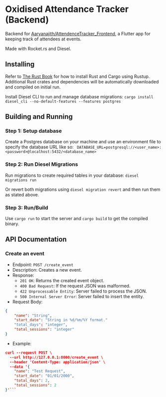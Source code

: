 # Oxidised Attendance Tracker (Backend)

Backend for [Aaryanajith/AttendenceTracker_Frontend](https://github.com/Aaryanajith/AttendenceTracker_Frontend), 
a Flutter app for keeping track of attendees at events.

Made with Rocket.rs and Diesel. 

## Installing

Refer to [The Rust Book](https://doc.rust-lang.org/cargo/getting-started/installation.html) for how to install Rust and Cargo using Rustup.
Additional Rust crates and dependencies will be automatically downloaded and compiled on initial run.

Install Diesel CLI to run and manage database migrations:
`cargo install diesel_cli --no-default-features --features postgres`

## Building and Running

### Step 1: Setup database
Create a Postgres database on your machine and use an environment file to specify the database URL like so:
` DATABASE_URL=postgresql://<user_name>:<password>@localhost:5432/<database_name>`

### Step 2: Run Diesel Migrations
Run migrations to create required tables in your database:
`diesel migrations run`

Or revert both migrations using `diesel migration revert`
and then run them as stated above.

### Step 3: Run/Build
Use `cargo run` to start the server and `cargo build` to get the compiled binary.

## API Documentation

### Create an event
- Endpoint: `POST /create_event`
- Description: Creates a new event.
- Response:
    - `201 OK`: Returns the created event object.
    - `400 Bad Request`: If the request JSON was malformed.
    - `422 Unprocessable Entity`: Server failed to process the JSON.
    - `500 Internal Server Error`: Server failed to insert the entity.
- Request Body: 
```json
{
	"name": "String",
	"start_date": "String in %d/%m/%Y format."
	"total_days": "integer",
	"total_sessions": "integer" 
}
```
- Example:
```json
curl --request POST \
  --url http://127.0.0.1:8000/create_event \
  --header 'Content-Type: application/json' \
  --data '{
	"name": "Test Request",
	"start_date": "01/01/2000",
	"total_days": 2,
	"total_sessions": 2
}'```

